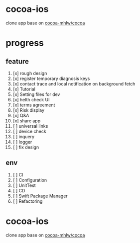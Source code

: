 # cocoa-ios

clone app base on [cocoa-mhlw/cocoa](https://github.com/cocoa-mhlw/cocoa)

# progress

## feature

1. [x] rough design
2. [x] register temporary diagnosis keys
3. [x] contact trace and local notification on background fetch
4. [x] Tutorial
5. [x] Setting files for dev
7. [x] helth check UI
11. [x] terms agreement
8. [x] Risk display 
9. [x] Q&A
10. [x] share app
11. [ ] universal links
12. [ ] device check
13. [ ] inquery
14. [ ] logger
15. [ ] fix design

## env
1. [ ] CI
2. [ ] Configuration
3. [ ] UnitTest
4. [ ] CD
5. [ ] Swift Package Manager
6. [ ] Refactoring

# cocoa-ios

clone app base on [cocoa-mhlw/cocoa](https://github.com/cocoa-mhlw/cocoa)


